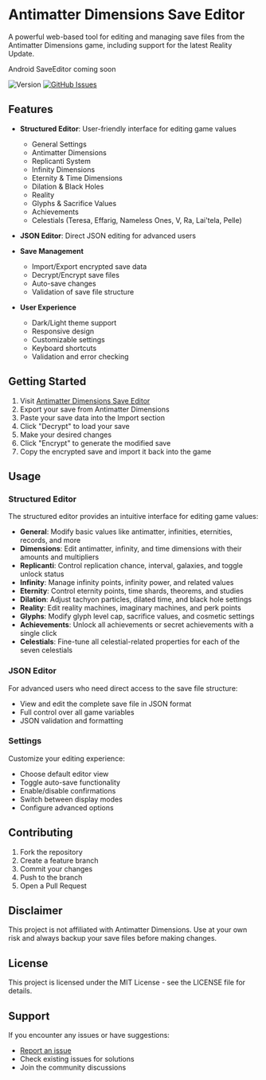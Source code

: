 # Antimatter Dimensions Save Editor

A powerful web-based tool for editing and managing save files from the Antimatter Dimensions game, including support for the latest Reality Update.

Android SaveEditor coming soon 

![Version](https://img.shields.io/badge/version-2.0.0--BETA--2-blue)
[![GitHub Issues](https://img.shields.io/github/issues/Sato-Isolated/Antimatter-Dimensions-Save-Editor)](https://github.com/Sato-Isolated/Antimatter-Dimensions-Save-Editor/issues)

## Features

- **Structured Editor**: User-friendly interface for editing game values
  - General Settings
  - Antimatter Dimensions
  - Replicanti System
  - Infinity Dimensions
  - Eternity & Time Dimensions
  - Dilation & Black Holes
  - Reality
  - Glyphs & Sacrifice Values
  - Achievements
  - Celestials (Teresa, Effarig, Nameless Ones, V, Ra, Lai'tela, Pelle)

- **JSON Editor**: Direct JSON editing for advanced users

- **Save Management**
  - Import/Export encrypted save data
  - Decrypt/Encrypt save files
  - Auto-save changes
  - Validation of save file structure

- **User Experience**
  - Dark/Light theme support
  - Responsive design
  - Customizable settings
  - Keyboard shortcuts
  - Validation and error checking

## Getting Started

1. Visit [Antimatter Dimensions Save Editor](https://sato-isolated.github.io/Antimatter-Dimensions-Save-Editor/)
2. Export your save from Antimatter Dimensions
3. Paste your save data into the Import section
4. Click "Decrypt" to load your save
5. Make your desired changes
6. Click "Encrypt" to generate the modified save
7. Copy the encrypted save and import it back into the game

## Usage

### Structured Editor

The structured editor provides an intuitive interface for editing game values:

- **General**: Modify basic values like antimatter, infinities, eternities, records, and more
- **Dimensions**: Edit antimatter, infinity, and time dimensions with their amounts and multipliers
- **Replicanti**: Control replication chance, interval, galaxies, and toggle unlock status
- **Infinity**: Manage infinity points, infinity power, and related values
- **Eternity**: Control eternity points, time shards, theorems, and studies
- **Dilation**: Adjust tachyon particles, dilated time, and black hole settings
- **Reality**: Edit reality machines, imaginary machines, and perk points
- **Glyphs**: Modify glyph level cap, sacrifice values, and cosmetic settings
- **Achievements**: Unlock all achievements or secret achievements with a single click
- **Celestials**: Fine-tune all celestial-related properties for each of the seven celestials

### JSON Editor

For advanced users who need direct access to the save file structure:

- View and edit the complete save file in JSON format
- Full control over all game variables
- JSON validation and formatting

### Settings

Customize your editing experience:

- Choose default editor view
- Toggle auto-save functionality
- Enable/disable confirmations
- Switch between display modes
- Configure advanced options

## Contributing

1. Fork the repository
2. Create a feature branch
3. Commit your changes
4. Push to the branch
5. Open a Pull Request

## Disclaimer

This project is not affiliated with Antimatter Dimensions. Use at your own risk and always backup your save files before making changes.

## License

This project is licensed under the MIT License - see the LICENSE file for details.

## Support

If you encounter any issues or have suggestions:

- [Report an issue](https://github.com/Sato-Isolated/Antimatter-Dimensions-Save-Editor/issues)
- Check existing issues for solutions
- Join the community discussions
